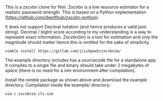 This is a zxcvbn clone  for Nim. Zxcvbn is a low resource estimator for a realistic password strength. This is based on a Python implementation (https://github.com/dwolfhub/zxcvbn-python).  

It does not support Decimal notation (and hence produces  a valid json string). Decimal / bigInt score according to my understanding is a way to represent exact information. Zxcvbn(im) is a tool for *estimation* and only the magnitude should matter hence this is omitted for the sake of simplicity.

```
nimble install https://gitlab.com/jiiihpeeh/zxcvbnim/
```

The example directory includes has a sourcecode  file for a standalone app. It compiles to a single file and binary should take under 2 megabytes of space (there is no need for a nim environment after compilation).

Install the nimble package as shown above and download the example directory. 
Compilation  inside the example/ directory:
```
nim c zxcvbnim_cli.nim
```
